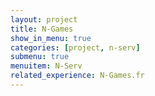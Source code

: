 ```yaml
---
layout: project
title: N-Games
show_in_menu: true
categories: [project, n-serv]
submenu: true
menuitem: N-Serv
related_experience: N-Games.fr
---
```


